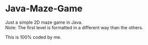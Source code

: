 # Java-Maze-Game

Just a simple 2D maze game in Java.
<br />
Note: The first level is formatted in a different way than the others.

This is 100% coded by me.
